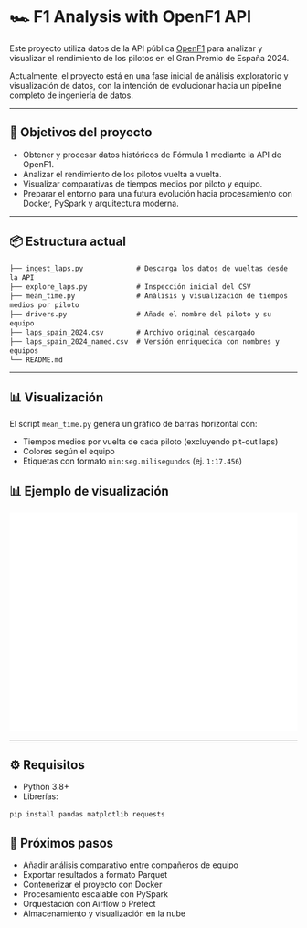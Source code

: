# 🏎️ F1 Analysis with OpenF1 API

Este proyecto utiliza datos de la API pública [OpenF1](https://openf1.org) para analizar y visualizar el rendimiento de los pilotos en el Gran Premio de España 2024.

Actualmente, el proyecto está en una fase inicial de análisis exploratorio y visualización de datos, con la intención de evolucionar hacia un pipeline completo de ingeniería de datos.

---

## 🚀 Objetivos del proyecto

- Obtener y procesar datos históricos de Fórmula 1 mediante la API de OpenF1.
- Analizar el rendimiento de los pilotos vuelta a vuelta.
- Visualizar comparativas de tiempos medios por piloto y equipo.
- Preparar el entorno para una futura evolución hacia procesamiento con Docker, PySpark y arquitectura moderna.

---

## 📦 Estructura actual
```
├── ingest_laps.py             # Descarga los datos de vueltas desde la API
├── explore_laps.py            # Inspección inicial del CSV
├── mean_time.py               # Análisis y visualización de tiempos medios por piloto
├── drivers.py                 # Añade el nombre del piloto y su equipo
├── laps_spain_2024.csv        # Archivo original descargado
├── laps_spain_2024_named.csv  # Versión enriquecida con nombres y equipos
└── README.md                  
```

---

## 📊 Visualización

El script `mean_time.py` genera un gráfico de barras horizontal con:
- Tiempos medios por vuelta de cada piloto (excluyendo pit-out laps)
- Colores según el equipo
- Etiquetas con formato `min:seg.milisegundos` (ej. `1:17.456`)

## 📊 Ejemplo de visualización

![Gráfico de tiempos medios por vuelta](tiempos_medios.png)


---

## ⚙️ Requisitos

- Python 3.8+
- Librerías:

```bash
pip install pandas matplotlib requests
```
## 🔮 Próximos pasos

- Añadir análisis comparativo entre compañeros de equipo  
- Exportar resultados a formato Parquet  
- Contenerizar el proyecto con Docker  
- Procesamiento escalable con PySpark  
- Orquestación con Airflow o Prefect  
- Almacenamiento y visualización en la nube  
